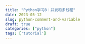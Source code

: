 ```yaml
---
title: "Python学习8：并发和多线程"
date: 2023-05-12
slug: python-comment-and-variable
draft: true
categories: ["python"]
tags: ['tutorial']
---
```

